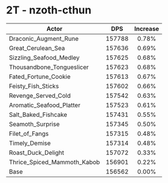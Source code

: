 # 2T - nzoth-cthun
| Actor | DPS | Increase |
|---|:---:|:---:|
|Draconic_Augment_Rune|157788|0.78%|
|Great_Cerulean_Sea|157636|0.69%|
|Sizzling_Seafood_Medley|157625|0.68%|
|Thousandbone_Tongueslicer|157623|0.68%|
|Fated_Fortune_Cookie|157613|0.67%|
|Feisty_Fish_Sticks|157602|0.66%|
|Revenge_Served_Cold|157542|0.63%|
|Aromatic_Seafood_Platter|157523|0.61%|
|Salt_Baked_Fishcake|157431|0.55%|
|Seamoth_Surprise|157345|0.50%|
|Filet_of_Fangs|157315|0.48%|
|Timely_Demise|157314|0.48%|
|Roast_Duck_Delight|157072|0.33%|
|Thrice_Spiced_Mammoth_Kabob|156901|0.22%|
|Base|156562|0.00%|
